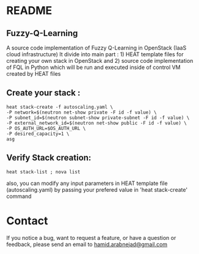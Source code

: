 
# README

## Fuzzy-Q-Learning

A source code implementation of Fuzzy Q-Learning in OpenStack (IaaS cloud infrastructure)
It divide into main part : 1) HEAT template files for creating your own stack in OpenStack and 2) source code implementation of FQL in Python which will be run and executed inside of control VM created by HEAT files

## Create your stack :

```
heat stack-create -f autoscaling.yaml \
-P network=$(neutron net-show private -F id -f value) \
-P subnet_id=$(neutron subnet-show private-subnet -F id -f value) \
-P external_network_id=$(neutron net-show public -F id -f value) \
-P OS_AUTH_URL=$OS_AUTH_URL \
-P desired_capacity=1 \
asg
```


## Verify Stack creation:
```
heat stack-list ; nova list
```

also, you can modify any input parameters in HEAT template file (autoscaling.yaml) by passing your prefered value in 'heat stack-create' command

# Contact

If you notice a bug, want to request a feature, or have a question or feedback, please send an email to hamid.arabnejad@gmail.com

